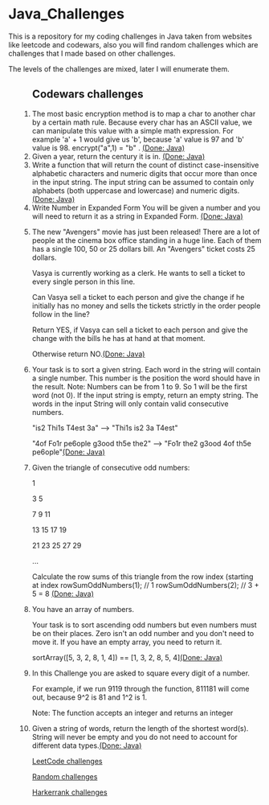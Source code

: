 # Java_Challenges

<p>This is a repository for my coding challenges in Java taken from websites like leetcode and codewars, also you will find random challenges which are  challenges that I made based on other challenges.</p>

<p>The levels of the challenges are mixed, later I will enumerate them.</p>

<ul>
  <ol><h2>Codewars challenges</h2>
    <li>The most basic encryption method is to map a char to another char by a certain math rule.
 Because every char has an ASCII value, we can manipulate this value with a simple math expression. 
 For example 'a' + 1 would give us 'b', because 'a' value is 97 and 'b' value is 98.
      encrypt("a",1) = "b" .   <a href="https://github.com/dhony05/Java_Challenges/blob/master/Java_codingChallenges/src/challeges_from_codewars/BasicEncrypt.java" >(Done: Java)</a></li>
    <li> Given a year, return the century it is in. <a href="https://github.com/dhony05/Java_Challenges/blob/master/Java_codingChallenges/src/challeges_from_codewars/CenturyReturn.java" >(Done: Java)</a></li>
    <li> Write a function that will return the count of distinct case-insensitive alphabetic characters and numeric digits that occur more than once in the input string. The input string can be assumed to contain only alphabets (both uppercase and lowercase) and numeric digits.<a href="https://github.com/dhony05/Java_Challenges/blob/master/Java_codingChallenges/src/challeges_from_codewars/CountingDuplicates.java" >(Done: Java)</a></li>
    <li>Write Number in Expanded Form You will be given a number and you will need to
   return it as a string in Expanded Form. <a href="https://github.com/dhony05/Java_Challenges/blob/master/Java_codingChallenges/src/challeges_from_codewars/Expanding.java" >(Done: Java)</a></li>
    <li>        <p>The new "Avengers" movie has just been released! There are a lot
	              of people at the cinema box office standing in a huge line. Each
	             of them has a single 100, 50 or 25 dollars bill. An "Avengers"
      ticket costs 25 dollars.</p>
	              <p>Vasya is currently working as a clerk. He wants to sell a ticket
	              to every single person in this line.</p>
	              <p>Can Vasya sell a ticket to each person and give the change if he
	              initially has no money and sells the tickets strictly in the
	              order people follow in the line?</p>
	              <p>Return YES, if Vasya can sell a ticket to each person and give
	              the change with the bills he has at hand at that moment.</p>
	              Otherwise return NO.<a href="https://github.com/dhony05/Java_Challenges/blob/master/Java_codingChallenges/src/challeges_from_codewars/Line.java" >(Done: Java)</a></li>
    <li> <p>Your task is to sort a given string. Each word in the string will contain a
	  single number. This number is the position the word should have in the
	  result. Note: Numbers can be from 1 to 9. So 1 will be the first word (not
	  0). If the input string is empty, return an empty string. The words in the
	  input String will only contain valid consecutive numbers.</p>
	 <p>"is2 Thi1s T4est 3a" --> "Thi1s is2 3a T4est"</p>
	  <p>"4of Fo1r pe6ople g3ood th5e the2" --> "Fo1r the2 g3ood 4of th5e pe6ople"<a href="https://github.com/dhony05/Java_Challenges/blob/master/Java_codingChallenges/src/challeges_from_codewars/Order.java" >(Done: Java)</a></li>
    <li><p>Given the triangle of consecutive odd numbers:<p>
	<p>  1 </p>
      <p> 3     5</p>
        <p> 7     9    11</p>
      <p>13    15    17    19</p>
      <p>21    23    25    27    29</p>
      <p>...</p>
	<p>Calculate the row sums of this triangle from the row index (starting at index 
	rowSumOddNumbers(1); // 1
	rowSumOddNumbers(2); // 3 + 5 = 8 <a href="https://github.com/dhony05/Java_Challenges/blob/master/Java_codingChallenges/src/challeges_from_codewars/RowSumOddNumbers.java" >(Done: Java)</a></li>
    <li> You have an array of numbers.
<p>Your task is to sort ascending
odd numbers but even numbers must be on their places.
Zero isn't an odd number and you don't need to move it.
  If you have an empty array, you need to return it.</p>

<p>sortArray([5, 3, 2, 8, 1, 4]) == [1, 3, 2, 8, 5, 4]<a href="https://github.com/dhony05/Java_Challenges/blob/master/Java_codingChallenges/src/challeges_from_codewars/sortingArrayBw.java" >(Done: Java)</a></li>
    <li>In this Challenge you are asked to square every digit of a number.

For example, if we run 9119 through the function, 811181 will come out, because 9^2 is 81 and 1^2 is 1.

Note: The function accepts an integer and returns an integer<a href="https://github.com/dhony05/Java_Challenges/blob/master/Java_codingChallenges/src/challeges_from_codewars/SquareChallenge.java"> </a></li>
    <li>Given a string of words, return the length of the shortest word(s).
	  String will never be empty and you do not need to account for different data
	  types.<a href="https://github.com/dhony05/Java_Challenges/blob/master/Java_codingChallenges/src/challeges_from_codewars/findShortString.java">(Done: Java) </a></li>
 <!--   <li><a href="">(Done: Java) </a></li>
    <li><a href="">(Done: Java) </a></li> -->
    
    
  </ol>
  <ol> <a href="https://github.com/dhony05/Java_Challenges/tree/master/Java_codingChallenges/src/LeetCode">LeetCode challenges</a></ol>
  <ol> <a href="https://github.com/dhony05/Java_Challenges/tree/master/Java_codingChallenges/src/random_challenges">Random challenges</a></ol>
  
  <ol><a href="https://github.com/dhony05/Java_Challenges/tree/master/Java_codingChallenges/src/hackerrank">Harkerrank challenges</a></ol>
</ul>
